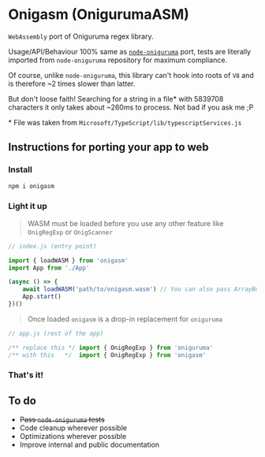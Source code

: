 # Onigasm (**Onig**uruma**ASM**)

`WebAssembly` port of Oniguruma regex library.

Usage/API/Behaviour 100% same as [`node-oniguruma`](https://github.com/atom/node-oniguruma) port, tests are literally imported from `node-oniguruma` repository for maximum compliance.

Of course, unlike `node-oniguruma`, this library can't hook into roots of `V8` and is therefore ~2 times slower than latter.

But don't loose faith! Searching for a string in a file* with  5839708 characters  it only takes about ~260ms to process. Not bad if you ask me ;P

\* File was taken from `Microsoft/TypeScript/lib/typescriptServices.js`
## Instructions for porting your app to web

### Install

```bash
npm i onigasm
```

### Light it up

> WASM must be loaded before you use any other feature like `OnigRegExp` or `OnigScanner`

```javascript
// index.js (entry point)

import { loadWASM } from 'onigasm'
import App from './App'

(async () => {
    await loadWASM('path/to/onigasm.wasm') // You can also pass ArrayBuffer of onigasm.wasm file
    App.start()
})()
```

> Once loaded `onigasm` is a drop-in replacement for `oniguruma`

```javascript
// app.js (rest of the app)

/** replace this */ import { OnigRegExp } from 'oniguruma'
/** with this   */  import { OnigRegExp } from 'onigasm'
```

### That's it!


## To do

- ~~Pass `node-oniguruma` tests~~
- Code cleanup wherever possible
- Optimizations wherever possible
- Improve internal and public documentation
